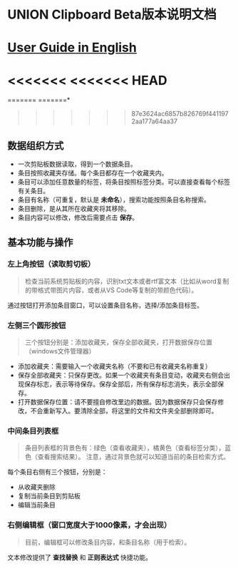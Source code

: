 # UNION Clipboard Beta版本说明文档
# [User Guide in English](https://github.com/HALOCORE/UserGuides/blob/master/UNION%20Clipboard%20Documentation_en.md)

<<<<<<<
<<<<<<< HEAD
=======
=======
=======*
>>>>>>> 87e3624ac6857b826769f4411972aa177a64aa37
>>>>>>>

## 数据组织方式
* 一次剪贴板数据读取，得到一个数据条目。
* 条目按照收藏夹存储。每个条目都存在一个收藏夹内。
* 条目可以添加任意数量的标签，将条目按照标签分类。可以直接查看每个标签有关条目。
* 条目有名称（可重复，默认是 __未命名__），搜索功能按照条目名称搜索。
* 条目删除，是从其所在收藏夹将其移除。
* 条目内容可以修改，修改后需要点击 __保存__。

## 基本功能与操作

### 左上角按钮（读取剪切板）
> 检查当前系统剪贴板的内容，识别txt文本或者rtf富文本（比如从word复制的带格式带图片内容，或者从VS Code等复制的带颜色代码）。

通过按钮打开添加条目窗口，可以设置条目名称，选择/添加条目标签。

### 左侧三个圆形按钮
> 三个按钮分别是：添加收藏夹，保存全部收藏夹，打开数据保存位置（windows文件管理器）

* 添加收藏夹：需要输入一个收藏夹名称（不要和已有收藏夹名称重复）
* 保存全部收藏夹：只保存更改。如果一个收藏夹有条目变动，收藏夹右侧会出现保存标志，表示等待保存。保存全部后，所有保存标志消失，表示全部保存。
* 打开数据保存位置：请不要擅自修改里边的数据。因为数据保存只会保存修改，不会重新写入。要清除全部，将这里的文件和文件夹全部删除即可。

### 中间条目列表框
> 条目列表框的背景色有：绿色（查看收藏夹），橘黄色（查看标签分类），蓝色（查看搜索结果）。
注意，通过背景色就可以知道当前的条目检索方式。

每个条目右侧有三个按钮，分别是：
* 从收藏夹删除
* 复制当前条目到剪贴板
* 编辑当前条目

### 右侧编辑框（窗口宽度大于1000像素，才会出现）
> 目前，编辑框可以修改条目内容，和条目名称（用于检索）。

文本修改提供了 __查找替换__ 和 __正则表达式__ 快捷功能。

